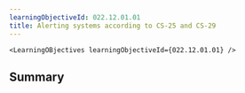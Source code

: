 ```yaml
---
learningObjectiveId: 022.12.01.01
title: Alerting systems according to CS-25 and CS-29
---
```


```tsx eval
<LearningOBjectives learningObjectiveId={022.12.01.01} />
```

## Summary

